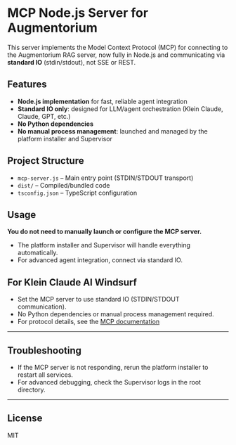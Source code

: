 # MCP Node.js Server for Augmentorium

This server implements the Model Context Protocol (MCP) for connecting to the Augmentorium RAG server, now fully in Node.js and communicating via **standard IO** (stdin/stdout), not SSE or REST.

## Features
- **Node.js implementation** for fast, reliable agent integration
- **Standard IO only**: designed for LLM/agent orchestration (Klein Claude, Claude, GPT, etc.)
- **No Python dependencies**
- **No manual process management**: launched and managed by the platform installer and Supervisor

## Project Structure
- `mcp-server.js` – Main entry point (STDIN/STDOUT transport)
- `dist/` – Compiled/bundled code
- `tsconfig.json` – TypeScript configuration

## Usage
**You do not need to manually launch or configure the MCP server.**

- The platform installer and Supervisor will handle everything automatically.
- For advanced agent integration, connect via standard IO.

## For Klein Claude AI Windsurf
- Set the MCP server to use standard IO (STDIN/STDOUT communication).
- No Python dependencies or manual process management required.
- For protocol details, see the [MCP documentation](https://github.com/modelcontextprotocol)

---

## Troubleshooting
- If the MCP server is not responding, rerun the platform installer to restart all services.
- For advanced debugging, check the Supervisor logs in the root directory.

---

## License
MIT
